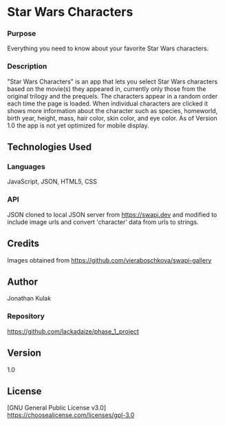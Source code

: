 # Star Wars Characters
### Purpose
Everything you need to know about your favorite Star Wars characters.

### Description

"Star Wars Characters" is an app that lets you select Star Wars characters based on the movie(s) they appeared in, currently only those from the original trilogy and the prequels. The characters appear in a random order each time the page is loaded.  When individual characters are clicked it shows more information about the character such as species, homeworld, birth year, height, mass, hair color, skin color, and eye color. As of Version 1.0 the app is not yet optimized for mobile display.  

## Technologies Used
### Languages

JavaScript, JSON, HTML5, CSS

### API

JSON cloned to local JSON server from https://swapi.dev and modified to include image urls and convert 'character' data from urls to strings.

## Credits

Images obtained from https://github.com/vieraboschkova/swapi-gallery

## Author

Jonathan Kulak

### Repository

https://github.com/lackadaize/phase_1_project

## Version

1.0

## License

[GNU General Public License v3.0]
https://choosealicense.com/licenses/gpl-3.0